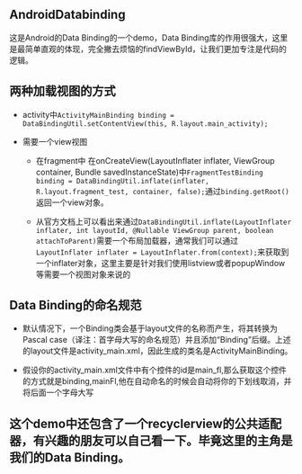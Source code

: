 ## AndroidDatabinding
这是Android的Data Binding的一个demo，Data Binding库的作用很强大，这里是最简单直观的体现，完全撇去烦恼的findViewById，让我们更加专注是代码的逻辑。
## 两种加载视图的方式
*	activity中`ActivityMainBinding binding = DataBindingUtil.setContentView(this, R.layout.main_activity);`

*	需要一个view视图
	*	在fragment中 在onCreateView(LayoutInflater inflater, ViewGroup container, Bundle savedInstanceState)中`FragmentTestBinding binding = DataBindingUtil.inflate(inflater, R.layout.fragment_test, container, false);`通过`binding.getRoot()`返回一个view对象。
	
	*	从官方文档上可以看出来通过`DataBindingUtil.inflate(LayoutInflater inflater, int layoutId,
            @Nullable ViewGroup parent, boolean attachToParent)`需要一个布局加载器，通常我们可以通过`LayoutInflater inflater = LayoutInflater.from(context);`来获取到一个inflater对象，这里主要是针对我们使用listview或者popupWindow等需要一个视图对象来说的

##	 Data Binding的命名规范
*	 默认情况下，一个Binding类会基于layout文件的名称而产生，将其转换为Pascal case（译注：首字母大写的命名规范）并且添加“Binding”后缀。上述的layout文件是activity_main.xml，因此生成的类名是ActivityMainBinding。

*	 假设你的activity_main.xml文件中有个控件的id是main_fl,那么获取这个控件的方式就是binding,mainFl,他在自动命名的时候会自动将你的下划线取消，并将后面一个字母大写

## 这个demo中还包含了一个recyclerview的公共适配器，有兴趣的朋友可以自己看一下。毕竟这里的主角是我们的Data Binding。